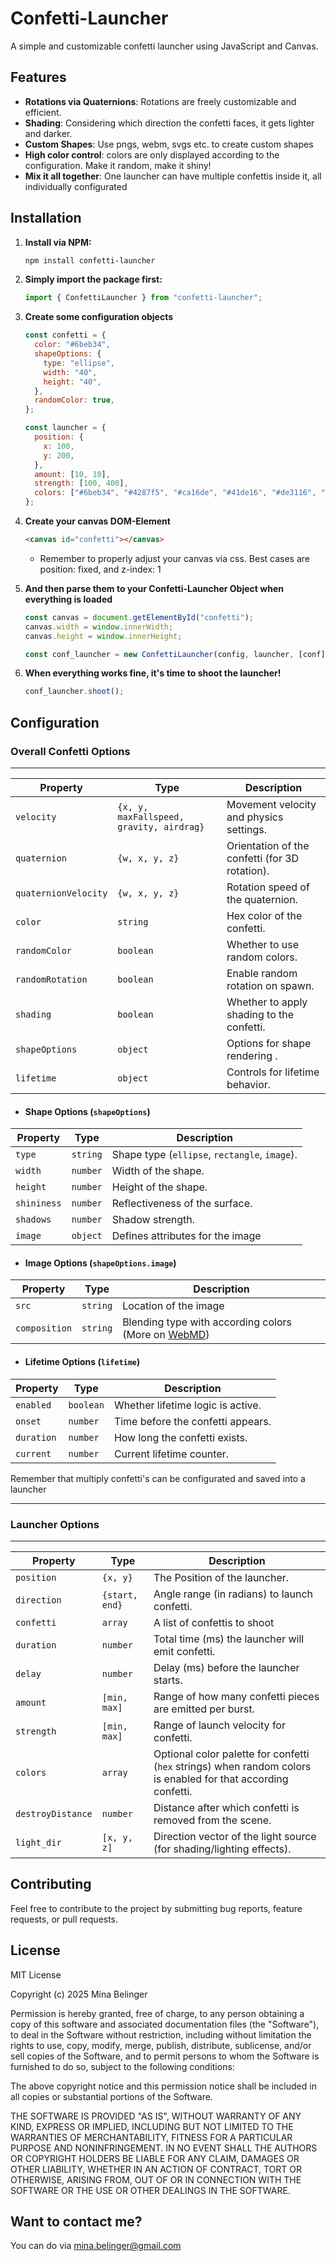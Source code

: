 # Confetti-Launcher

A simple and customizable confetti launcher using JavaScript and Canvas.

## Features

- **Rotations via Quaternions**: Rotations are freely customizable and efficient.
- **Shading**: Considering which direction the confetti faces, it gets lighter and darker.
- **Custom Shapes**: Use pngs, webm, svgs etc. to create custom shapes
- **High color control**: colors are only displayed according to the configuration. Make it random, make it shiny!
- **Mix it all together**: One launcher can have multiple confettis inside it, all individually configurated

## Installation

1.  **Install via NPM:**

    ```bash
    npm install confetti-launcher
    ```

2.  **Simply import the package first:**

    ```js
    import { ConfettiLauncher } from "confetti-launcher";
    ```

3.  **Create some configuration objects**

    ```js
    const confetti = {
      color: "#6beb34",
      shapeOptions: {
        type: "ellipse",
        width: "40",
        height: "40",
      },
      randomColor: true,
    };

    const launcher = {
      position: {
        x: 100,
        y: 200,
      },
      amount: [10, 10],
      strength: [100, 400],
      colors: ["#6beb34", "#4287f5", "#ca16de", "#41de16", "#de3116", "#f5d002"],
    };
    ```

4.  **Create your canvas DOM-Element**

    ```html
    <canvas id="confetti"></canvas>
    ```

    - Remember to properly adjust your canvas via css. Best cases are position: fixed, and z-index: 1

5.  **And then parse them to your Confetti-Launcher Object when everything is loaded**

    ```js
    const canvas = document.getElementById("confetti");
    canvas.width = window.innerWidth;
    canvas.height = window.innerHeight;

    const conf_launcher = new ConfettiLauncher(config, launcher, [conf], canvas);
    ```

6.  **When everything works fine, it's time to shoot the launcher!**
    ```js
    conf_launcher.shoot();
    ```

## Configuration

### Overall Confetti Options

---

| Property             | Type                                     | Description                                    |
| -------------------- | ---------------------------------------- | ---------------------------------------------- |
| `velocity`           | `{x, y, maxFallspeed, gravity, airdrag}` | Movement velocity and physics settings.        |
| `quaternion`         | `{w, x, y, z}`                           | Orientation of the confetti (for 3D rotation). |
| `quaternionVelocity` | `{w, x, y, z}`                           | Rotation speed of the quaternion.              |
| `color`              | `string`                                 | Hex color of the confetti.                     |
| `randomColor`        | `boolean`                                | Whether to use random colors.                  |
| `randomRotation`     | `boolean`                                | Enable random rotation on spawn.               |
| `shading`            | `boolean`                                | Whether to apply shading to the confetti.      |
| `shapeOptions`       | `object`                                 | Options for shape rendering .                  |
| `lifetime`           | `object`                                 | Controls for lifetime behavior.                |

- #### Shape Options (`shapeOptions`)

| Property    | Type     | Description                                   |
| ----------- | -------- | --------------------------------------------- |
| `type`      | `string` | Shape type (`ellipse`, `rectangle`, `image`). |
| `width`     | `number` | Width of the shape.                           |
| `height`    | `number` | Height of the shape.                          |
| `shininess` | `number` | Reflectiveness of the surface.                |
| `shadows`   | `number` | Shadow strength.                              |
| `image`     | `object` | Defines attributes for the image              |

- #### Image Options (`shapeOptions.image`)

| Property      | Type     | Description                                                                                                                                               |
| ------------- | -------- | --------------------------------------------------------------------------------------------------------------------------------------------------------- |
| `src`         | `string` | Location of the image                                                                                                                                     |
| `composition` | `string` | Blending type with according colors (More on [WebMD](https://developer.mozilla.org/en-US/docs/Web/API/CanvasRenderingContext2D/globalCompositeOperation)) |

- #### Lifetime Options (`lifetime`)

| Property   | Type      | Description                       |
| ---------- | --------- | --------------------------------- |
| `enabled`  | `boolean` | Whether lifetime logic is active. |
| `onset`    | `number`  | Time before the confetti appears. |
| `duration` | `number`  | How long the confetti exists.     |
| `current`  | `number`  | Current lifetime counter.         |

Remember that multiply confetti's can be configurated and saved into a launcher

---

### Launcher Options

---

| Property          | Type           | Description                                                                                                    |
| ----------------- | -------------- | -------------------------------------------------------------------------------------------------------------- |
| `position`        | `{x, y}`       | The Position of the launcher.                                                                                  |
| `direction`       | `{start, end}` | Angle range (in radians) to launch confetti.                                                                   |
| `confetti`        | `array`        | A list of confettis to shoot                                                                                   |
| `duration`        | `number`       | Total time (ms) the launcher will emit confetti.                                                               |
| `delay`           | `number`       | Delay (ms) before the launcher starts.                                                                         |
| `amount`          | `[min, max]`   | Range of how many confetti pieces are emitted per burst.                                                       |
| `strength`        | `[min, max]`   | Range of launch velocity for confetti.                                                                         |
| `colors`          | `array`        | Optional color palette for confetti (`hex` strings) when random colors is enabled for that according confetti. |
| `destroyDistance` | `number`       | Distance after which confetti is removed from the scene.                                                       |
| `light_dir`       | `[x, y, z]`    | Direction vector of the light source (for shading/lighting effects).                                           |

## Contributing

Feel free to contribute to the project by submitting bug reports, feature requests, or pull requests.

## License

MIT License

Copyright (c) 2025 Mina Belinger

Permission is hereby granted, free of charge, to any person obtaining a copy
of this software and associated documentation files (the "Software"), to deal
in the Software without restriction, including without limitation the rights
to use, copy, modify, merge, publish, distribute, sublicense, and/or sell
copies of the Software, and to permit persons to whom the Software is
furnished to do so, subject to the following conditions:

The above copyright notice and this permission notice shall be included in all
copies or substantial portions of the Software.

THE SOFTWARE IS PROVIDED "AS IS", WITHOUT WARRANTY OF ANY KIND, EXPRESS OR
IMPLIED, INCLUDING BUT NOT LIMITED TO THE WARRANTIES OF MERCHANTABILITY,
FITNESS FOR A PARTICULAR PURPOSE AND NONINFRINGEMENT. IN NO EVENT SHALL THE
AUTHORS OR COPYRIGHT HOLDERS BE LIABLE FOR ANY CLAIM, DAMAGES OR OTHER
LIABILITY, WHETHER IN AN ACTION OF CONTRACT, TORT OR OTHERWISE, ARISING FROM,
OUT OF OR IN CONNECTION WITH THE SOFTWARE OR THE USE OR OTHER DEALINGS IN THE
SOFTWARE.

## Want to contact me?

You can do via [mina.belinger@gmail.com](mailto:mina.belinger@gmail.com)
